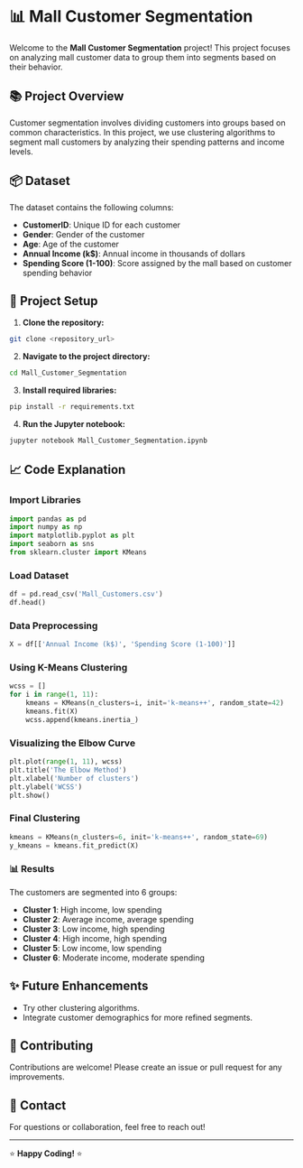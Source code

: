 # 📊 Mall Customer Segmentation

Welcome to the **Mall Customer Segmentation** project! This project focuses on analyzing mall customer data to group them into segments based on their behavior.

## 📚 Project Overview

Customer segmentation involves dividing customers into groups based on common characteristics. In this project, we use clustering algorithms to segment mall customers by analyzing their spending patterns and income levels.

## 📦 Dataset

The dataset contains the following columns:

- **CustomerID**: Unique ID for each customer
- **Gender**: Gender of the customer
- **Age**: Age of the customer
- **Annual Income (k\$)**: Annual income in thousands of dollars
- **Spending Score (1-100)**: Score assigned by the mall based on customer spending behavior

## 🚀 Project Setup

1. **Clone the repository:**

```bash
git clone <repository_url>
```

2. **Navigate to the project directory:**

```bash
cd Mall_Customer_Segmentation
```

3. **Install required libraries:**

```bash
pip install -r requirements.txt
```

4. **Run the Jupyter notebook:**

```bash
jupyter notebook Mall_Customer_Segmentation.ipynb
```

## 📈 Code Explanation

### Import Libraries

```python
import pandas as pd
import numpy as np
import matplotlib.pyplot as plt
import seaborn as sns
from sklearn.cluster import KMeans
```

### Load Dataset

```python
df = pd.read_csv('Mall_Customers.csv')
df.head()
```

### Data Preprocessing

```python
X = df[['Annual Income (k$)', 'Spending Score (1-100)']]
```

### Using K-Means Clustering

```python
wcss = []
for i in range(1, 11):
    kmeans = KMeans(n_clusters=i, init='k-means++', random_state=42)
    kmeans.fit(X)
    wcss.append(kmeans.inertia_)
```

### Visualizing the Elbow Curve

```python
plt.plot(range(1, 11), wcss)
plt.title('The Elbow Method')
plt.xlabel('Number of clusters')
plt.ylabel('WCSS')
plt.show()
```

### Final Clustering

```python
kmeans = KMeans(n_clusters=6, init='k-means++', random_state=69)
y_kmeans = kmeans.fit_predict(X)
```

### 📊 Results

The customers are segmented into 6 groups:

- **Cluster 1**: High income, low spending
- **Cluster 2**: Average income, average spending
- **Cluster 3**: Low income, high spending
- **Cluster 4**: High income, high spending
- **Cluster 5**: Low income, low spending
- **Cluster 6**: Moderate income, moderate spending

## ✨ Future Enhancements

- Try other clustering algorithms.
- Integrate customer demographics for more refined segments.

## 🤝 Contributing

Contributions are welcome! Please create an issue or pull request for any improvements.

## 📧 Contact

For questions or collaboration, feel free to reach out!

---

⭐ **Happy Coding!** ⭐

